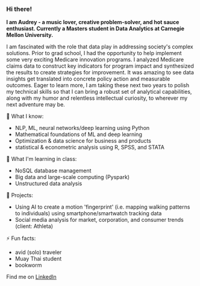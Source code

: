 ### Hi there! 

**I am Audrey - a music lover, creative problem-solver, and hot sauce enthusiast. Currently a Masters student in Data Analytics at Carnegie Mellon University.** 

I am fascinated with the role that data play in addressing society's complex solutions. Prior to grad school, I had the opportunity to help implement some very exciting Medicare innovation  programs. I analyzed Medicare claims data to construct key indicators for program impact and synthesized the results to create strategies for improvement. It was amazing to see data insights get translated into concrete policy action and measurable outcomes. Eager to learn more, I am taking these next two years to polish my technical skills so that I can bring a robust set of analytical capabilities, along with my humor and relentless intellectual curiosity, to wherever my next adventure may be. 

📑 What I know:  
- NLP, ML, neural networks/deep learning using Python
- Mathematical foundations of ML and deep learning
- Optimization & data science for business and products
- statistical & econometric analysis using R, SPSS, and STATA

📝 What I'm learning in class:
- NoSQL database management 
- Big data and large-scale computing (Pyspark)
- Unstructured data analysis

🌱 Projects:
- Using AI to create a motion 'fingerprint' (i.e. mapping walking patterns to individuals) using smartphone/smartwatch tracking data
- Social media analysis for market, corporation, and consumer trends (client: Athleta)

⚡ Fun facts:
- avid (solo) traveler
- Muay Thai student 
- bookworm 

Find me on [LinkedIn](www.linkedin.com/in/audrey-zhang)

<!--
**aud-z/aud-z** is a ✨ _special_ ✨ repository because its `README.md` (this file) appears on your GitHub profile.

Here are some ideas to get you started:

- 🔭 I’m currently working on ...
- 🌱 I’m currently learning ...
- 👯 I’m looking to collaborate on ...
- 🤔 I’m looking for help with ...
- 💬 Ask me about ...
- 📫 How to reach me: ...
- 😄 Pronouns: ...
- ⚡ Fun fact: ...
-->
